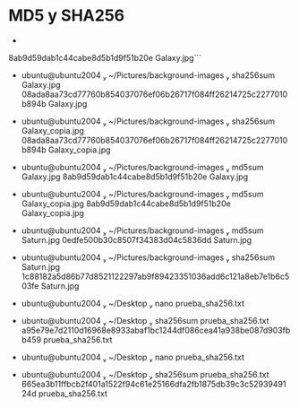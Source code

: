 # MD5 y SHA256
 
- ```ubuntu@ubuntu2004  ~/Pictures/background-images  md5sum Galaxy.jpg   
8ab9d59dab1c44cabe8d5b1d9f51b20e  Galaxy.jpg```

- ubuntu@ubuntu2004  ~/Pictures/background-images  sha256sum Galaxy.jpg
08ada8aa73cd77760b854037076ef06b26717f084ff26214725c2277010b894b  Galaxy.jpg

- ubuntu@ubuntu2004  ~/Pictures/background-images  sha256sum Galaxy_copia.jpg 
08ada8aa73cd77760b854037076ef06b26717f084ff26214725c2277010b894b  Galaxy_copia.jpg

- ubuntu@ubuntu2004  ~/Pictures/background-images  md5sum Galaxy.jpg 
8ab9d59dab1c44cabe8d5b1d9f51b20e  Galaxy.jpg

- ubuntu@ubuntu2004  ~/Pictures/background-images  md5sum Galaxy_copia.jpg 
8ab9d59dab1c44cabe8d5b1d9f51b20e  Galaxy_copia.jpg

- ubuntu@ubuntu2004  ~/Pictures/background-images  md5sum Saturn.jpg 
0edfe500b30c8507f34383d04c5836dd  Saturn.jpg

- ubuntu@ubuntu2004  ~/Pictures/background-images  sha256sum Saturn.jpg      
1c88182a5d86b77d8521122297ab9f89423351036add6c121a8eb7e1b6c503fe  Saturn.jpg

- ubuntu@ubuntu2004  ~/Desktop  nano prueba_sha256.txt
 
- ubuntu@ubuntu2004  ~/Desktop  sha256sum prueba_sha256.txt 
a95e79e7d2110d16968e8933abaf1bc1244df086cea41a938be087d903fbb459  prueba_sha256.txt

- ubuntu@ubuntu2004  ~/Desktop  nano prueba_sha256.txt     
 
- ubuntu@ubuntu2004  ~/Desktop  sha256sum prueba_sha256.txt
665ea3b11ffbcb2f401a1522f94c61e25166dfa2fb1875db39c3c5293949124d  prueba_sha256.txt

